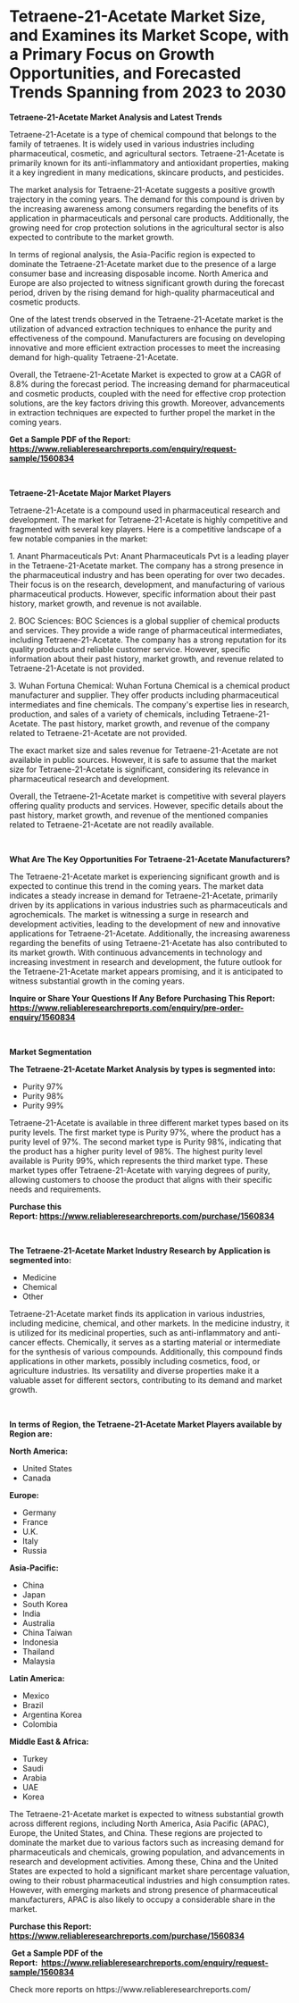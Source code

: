 <p><h1>Tetraene-21-Acetate Market Size, and Examines its Market Scope, with a Primary Focus on Growth Opportunities, and Forecasted Trends Spanning from 2023 to 2030</h1></p><p><strong>Tetraene-21-Acetate Market Analysis and Latest Trends</strong></p>
<p><p>Tetraene-21-Acetate is a type of chemical compound that belongs to the family of tetraenes. It is widely used in various industries including pharmaceutical, cosmetic, and agricultural sectors. Tetraene-21-Acetate is primarily known for its anti-inflammatory and antioxidant properties, making it a key ingredient in many medications, skincare products, and pesticides.</p><p>The market analysis for Tetraene-21-Acetate suggests a positive growth trajectory in the coming years. The demand for this compound is driven by the increasing awareness among consumers regarding the benefits of its application in pharmaceuticals and personal care products. Additionally, the growing need for crop protection solutions in the agricultural sector is also expected to contribute to the market growth.</p><p>In terms of regional analysis, the Asia-Pacific region is expected to dominate the Tetraene-21-Acetate market due to the presence of a large consumer base and increasing disposable income. North America and Europe are also projected to witness significant growth during the forecast period, driven by the rising demand for high-quality pharmaceutical and cosmetic products.</p><p>One of the latest trends observed in the Tetraene-21-Acetate market is the utilization of advanced extraction techniques to enhance the purity and effectiveness of the compound. Manufacturers are focusing on developing innovative and more efficient extraction processes to meet the increasing demand for high-quality Tetraene-21-Acetate.</p><p>Overall, the Tetraene-21-Acetate Market is expected to grow at a CAGR of 8.8% during the forecast period. The increasing demand for pharmaceutical and cosmetic products, coupled with the need for effective crop protection solutions, are the key factors driving this growth. Moreover, advancements in extraction techniques are expected to further propel the market in the coming years.</p></p>
<p><strong>Get a Sample PDF of the Report:&nbsp; <a href="https://www.reliableresearchreports.com/enquiry/request-sample/1560834">https://www.reliableresearchreports.com/enquiry/request-sample/1560834</a></strong></p>
<p>&nbsp;</p>
<p><strong>Tetraene-21-Acetate Major Market Players</strong></p>
<p><p>Tetraene-21-Acetate is a compound used in pharmaceutical research and development. The market for Tetraene-21-Acetate is highly competitive and fragmented with several key players. Here is a competitive landscape of a few notable companies in the market:</p><p>1. Anant Pharmaceuticals Pvt: Anant Pharmaceuticals Pvt is a leading player in the Tetraene-21-Acetate market. The company has a strong presence in the pharmaceutical industry and has been operating for over two decades. Their focus is on the research, development, and manufacturing of various pharmaceutical products. However, specific information about their past history, market growth, and revenue is not available.</p><p>2. BOC Sciences: BOC Sciences is a global supplier of chemical products and services. They provide a wide range of pharmaceutical intermediates, including Tetraene-21-Acetate. The company has a strong reputation for its quality products and reliable customer service. However, specific information about their past history, market growth, and revenue related to Tetraene-21-Acetate is not provided.</p><p>3. Wuhan Fortuna Chemical: Wuhan Fortuna Chemical is a chemical product manufacturer and supplier. They offer products including pharmaceutical intermediates and fine chemicals. The company's expertise lies in research, production, and sales of a variety of chemicals, including Tetraene-21-Acetate. The past history, market growth, and revenue of the company related to Tetraene-21-Acetate are not provided.</p><p>The exact market size and sales revenue for Tetraene-21-Acetate are not available in public sources. However, it is safe to assume that the market size for Tetraene-21-Acetate is significant, considering its relevance in pharmaceutical research and development.</p><p>Overall, the Tetraene-21-Acetate market is competitive with several players offering quality products and services. However, specific details about the past history, market growth, and revenue of the mentioned companies related to Tetraene-21-Acetate are not readily available.</p></p>
<p>&nbsp;</p>
<p><strong>What Are The Key Opportunities For Tetraene-21-Acetate Manufacturers?</strong></p>
<p><p>The Tetraene-21-Acetate market is experiencing significant growth and is expected to continue this trend in the coming years. The market data indicates a steady increase in demand for Tetraene-21-Acetate, primarily driven by its applications in various industries such as pharmaceuticals and agrochemicals. The market is witnessing a surge in research and development activities, leading to the development of new and innovative applications for Tetraene-21-Acetate. Additionally, the increasing awareness regarding the benefits of using Tetraene-21-Acetate has also contributed to its market growth. With continuous advancements in technology and increasing investment in research and development, the future outlook for the Tetraene-21-Acetate market appears promising, and it is anticipated to witness substantial growth in the coming years.</p></p>
<p><strong>Inquire or Share Your Questions If Any Before Purchasing This Report: <a href="https://www.reliableresearchreports.com/enquiry/pre-order-enquiry/1560834">https://www.reliableresearchreports.com/enquiry/pre-order-enquiry/1560834</a></strong></p>
<p>&nbsp;</p>
<p><strong>Market Segmentation</strong></p>
<p><strong>The Tetraene-21-Acetate Market Analysis by types is segmented into:</strong></p>
<p><ul><li>Purity 97%</li><li>Purity 98%</li><li>Purity 99%</li></ul></p>
<p><p>Tetraene-21-Acetate is available in three different market types based on its purity levels. The first market type is Purity 97%, where the product has a purity level of 97%. The second market type is Purity 98%, indicating that the product has a higher purity level of 98%. The highest purity level available is Purity 99%, which represents the third market type. These market types offer Tetraene-21-Acetate with varying degrees of purity, allowing customers to choose the product that aligns with their specific needs and requirements.</p></p>
<p><strong>Purchase this Report:&nbsp;<a href="https://www.reliableresearchreports.com/purchase/1560834">https://www.reliableresearchreports.com/purchase/1560834</a></strong></p>
<p>&nbsp;</p>
<p><strong>The Tetraene-21-Acetate Market Industry Research by Application is segmented into:</strong></p>
<p><ul><li>Medicine</li><li>Chemical</li><li>Other</li></ul></p>
<p><p>Tetraene-21-Acetate market finds its application in various industries, including medicine, chemical, and other markets. In the medicine industry, it is utilized for its medicinal properties, such as anti-inflammatory and anti-cancer effects. Chemically, it serves as a starting material or intermediate for the synthesis of various compounds. Additionally, this compound finds applications in other markets, possibly including cosmetics, food, or agriculture industries. Its versatility and diverse properties make it a valuable asset for different sectors, contributing to its demand and market growth.</p></p>
<p>&nbsp;</p>
<p><strong>In terms of Region, the Tetraene-21-Acetate Market Players available by Region are:</strong></p>
<p>
    <p> <strong> North America: </strong>
        <ul>
            <li>United States</li>
            <li>Canada</li>
        </ul>
        </p> 
    <p> <strong> Europe: </strong>
        <ul>
            <li>Germany</li>
            <li>France</li>
            <li>U.K.</li>
            <li>Italy</li>
            <li>Russia</li>
        </ul>
        </p> 
    <p> <strong> Asia-Pacific: </strong>
        <ul>
            <li>China</li>
            <li>Japan</li>
            <li>South Korea</li>
            <li>India</li>
            <li>Australia</li>
            <li>China Taiwan</li>
            <li>Indonesia</li>
            <li>Thailand</li>
            <li>Malaysia</li>
        </ul>
        </p> 
    <p> <strong> Latin America: </strong>
        <ul>
            <li>Mexico</li>
            <li>Brazil</li>
            <li>Argentina Korea</li>
            <li>Colombia</li>
        </ul>
        </p> 
    <p> <strong> Middle East & Africa: </strong>
        <ul>
            <li>Turkey</li>
            <li>Saudi</li>
            <li>Arabia</li>
            <li>UAE</li>
            <li>Korea</li>
        </ul>
    </p>
    </p>
<p><p>The Tetraene-21-Acetate market is expected to witness substantial growth across different regions, including North America, Asia Pacific (APAC), Europe, the United States, and China. These regions are projected to dominate the market due to various factors such as increasing demand for pharmaceuticals and chemicals, growing population, and advancements in research and development activities. Among these, China and the United States are expected to hold a significant market share percentage valuation, owing to their robust pharmaceutical industries and high consumption rates. However, with emerging markets and strong presence of pharmaceutical manufacturers, APAC is also likely to occupy a considerable share in the market.</p></p>
<p><strong>Purchase this Report: <a href="https://www.reliableresearchreports.com/purchase/1560834">https://www.reliableresearchreports.com/purchase/1560834</a></strong></p>
<p>&nbsp;<strong>Get a Sample PDF of the Report:&nbsp;&nbsp;<a href="https://www.reliableresearchreports.com/enquiry/request-sample/1560834">https://www.reliableresearchreports.com/enquiry/request-sample/1560834</a></strong></p>
<p><strong></strong></p>
<p>Check more reports on https://www.reliableresearchreports.com/</p>